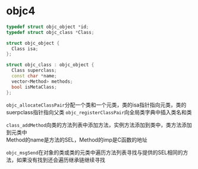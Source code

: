 # objc4

```cpp
typedef struct objc_object *id;
typedef struct objc_class *Class;

struct objc_object {
  Class isa;
};

struct objc_class : objc_object {
  Class superclass;
  const char *name;
  vector<Method> methods;
  bool isMetaClass;
};
```

`objc_allocateClassPair`分配一个类和一个元类，类的isa指针指向元类，类的suerpclass指针指向父类
`objc_registerClassPair`向全局类字典中插入类名和类

`class_addMethod`向类的方法列表中添加方法，实例方法添加到类中，类方法添加到元类中  
Method的name是方法的SEL，Method的imp是C函数的地址

`objc_msgSend`在对象的类或类的元类中遍历方法列表寻找与提供的SEL相同的方法，如果没有找到还会遍历继承链继续寻找

